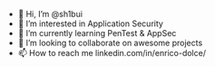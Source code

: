 - 👋 Hi, I’m @sh1bui
- 👀 I’m interested in Application Security
- 🌱 I’m currently learning PenTest & AppSec
- 💞️ I’m looking to collaborate on awesome projects
- 📫 How to reach me linkedin.com/in/enrico-dolce/

<!---
sh1bui/sh1bui is a ✨ special ✨ repository because its `README.md` (this file) appears on your GitHub profile.
You can click the Preview link to take a look at your changes.
--->
